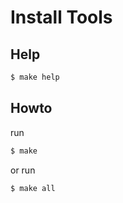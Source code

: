 
# Install Tools


## Help

``` sh
$ make help
```

## Howto

run

``` sh
$ make
```

or run

``` sh
$ make all
```
